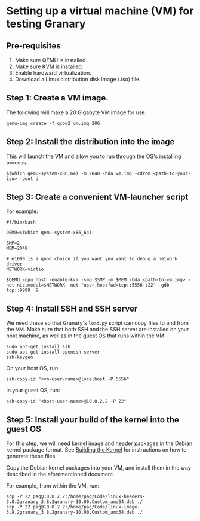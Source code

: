 Setting up a virtual machine (VM) for testing Granary
=====================================================

## Pre-requisites

  1. Make sure QEMU is installed.
  2. Make sure KVM is installed.
  3. Enable hardward virtualization.
  4. Download a Linux distribution disk image (.iso) file.

## Step 1: Create a VM image.

The following will make a 20 Gigabyte VM image for use.

```basemake
qemu-img create -f qcow2 vm.img 20G
```

## Step 2: Install the distribution into the image

This will launch the VM and allow you to run through the OS's
installing process.

```basemake
$(which qemu-system-x86_64) -m 2048 -hda vm.img -cdrom <path-to-your-iso> -boot d
```

## Step 3: Create a convenient VM-launcher script

For example:
```basemake
#!/bin/bash

QEMU=$(which qemu-system-x86_64)

SMP=2
MEM=2048

# e1000 is a good choice if you want you want to debug a network driver
NETWORK=virtio 

$QEMU -cpu host -enable-kvm -smp $SMP -m $MEM -hda <path-to-vm.img> -net nic,model=$NETWORK -net "user,hostfwd=tcp::5556-:22" -gdb tcp::9999  &
```

## Step 4: Install SSH and SSH server

We need these so that Granary's `load.py` script can copy files
to and from the VM. Make sure that both SSH and the SSH server
are installed on your host machine, as well as in the guest OS that
runs within the VM.

```basemake
sudo apt-get install ssh
sudo apt-get install openssh-server
ssh-keygen
```

On your host OS, run:

```basemake
ssh-copy-id "<vm-user-name>@localhost -P 5556"
```

In your guest OS, run:

```basemake
ssh-copy-id "<host-user-name>@10.0.2.2 -P 22"
```

## Step 5: Install your build of the kernel into the guest OS

For this step, we will need kernel image and header packages in the
Debian kernel package format. See [Building the Kernel](building-the-kernel.md)
for instructions on how to generate these files.

Copy the Debian kernel packages into your VM, and install them
in the way described in the aforementioned document.

For example, from within the VM, run:

```basemake
scp -P 22 pag@10.0.2.2:/home/pag/Code/linux-headers-3.8.2granary_3.8.2granary-10.00.Custom_amd64.deb ./
scp -P 22 pag@10.0.2.2:/home/pag/Code/linux-image-3.8.2granary_3.8.2granary-10.00.Custom_amd64.deb ./
```
